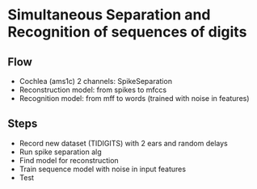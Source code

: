 # Simultaneous Separation and Recognition of sequences of digits

## Flow
- Cochlea (ams1c) 2 channels: SpikeSeparation
- Reconstruction model: from spikes to mfccs
- Recognition model: from mff to words (trained with noise in features)

## Steps
- Record new dataset (TIDIGITS) with 2 ears and random delays
- Run spike separation alg
- Find model for reconstruction 
- Train sequence model with noise in input features
- Test
 
